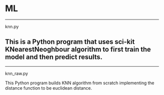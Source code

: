 # ML

------------------------------------------------------------------------------------------------------------------------------------------------------------------------------------
knn.py

This is a Python program that uses sci-kit KNearestNeoghbour algorithm to first train the model and then predict results.
------------------------------------------------------------------------------------------------------------------------------------------------------------------------------------

------------------------------------------------------------------------------------------------------------------------------------------------------------------------------------
knn_raw.py

This Python program builds KNN algorithm from scratch implementing the distance function to be euclidean distance.

